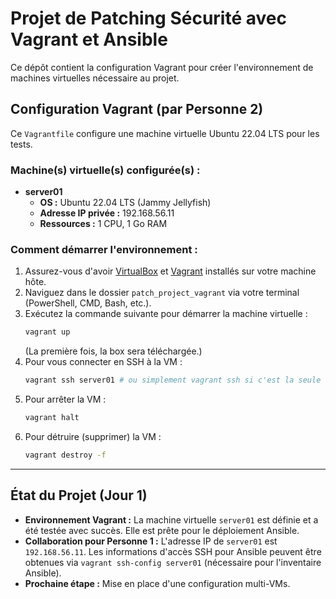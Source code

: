 # Projet de Patching Sécurité avec Vagrant et Ansible

Ce dépôt contient la configuration Vagrant pour créer l'environnement de machines virtuelles nécessaire au projet.

## Configuration Vagrant (par Personne 2)

Ce `Vagrantfile` configure une machine virtuelle Ubuntu 22.04 LTS pour les tests.

### Machine(s) virtuelle(s) configurée(s) :

* **server01**
    * **OS :** Ubuntu 22.04 LTS (Jammy Jellyfish)
    * **Adresse IP privée :** 192.168.56.11
    * **Ressources :** 1 CPU, 1 Go RAM

### Comment démarrer l'environnement :

1.  Assurez-vous d'avoir [VirtualBox](https://www.virtualbox.org/wiki/Downloads) et [Vagrant](https://www.vagrantup.com/downloads) installés sur votre machine hôte.
2.  Naviguez dans le dossier `patch_project_vagrant` via votre terminal (PowerShell, CMD, Bash, etc.).
3.  Exécutez la commande suivante pour démarrer la machine virtuelle :
    ```bash
    vagrant up
    ```
    (La première fois, la box sera téléchargée.)
4.  Pour vous connecter en SSH à la VM :
    ```bash
    vagrant ssh server01 # ou simplement vagrant ssh si c'est la seule VM
    ```
5.  Pour arrêter la VM :
    ```bash
    vagrant halt
    ```
6.  Pour détruire (supprimer) la VM :
    ```bash
    vagrant destroy -f
    ```

---

## État du Projet (Jour 1)

* **Environnement Vagrant :** La machine virtuelle `server01` est définie et a été testée avec succès. Elle est prête pour le déploiement Ansible.
* **Collaboration pour Personne 1 :** L'adresse IP de `server01` est `192.168.56.11`.
  Les informations d'accès SSH pour Ansible peuvent être obtenues via `vagrant ssh-config server01` (nécessaire pour l'inventaire Ansible).
* **Prochaine étape :** Mise en place d'une configuration multi-VMs.

